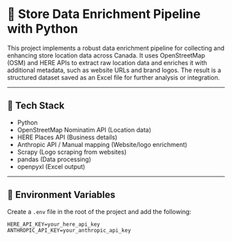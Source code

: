 # 🛒 Store Data Enrichment Pipeline with Python

This project implements a robust data enrichment pipeline for collecting and enhancing store location data across Canada. 
It uses OpenStreetMap (OSM) and HERE APIs to extract raw location data and enriches it with additional metadata, 
such as website URLs and brand logos. The result is a structured dataset saved as an Excel file for further analysis or integration.

---

## 🚀 Tech Stack

- Python
- OpenStreetMap Nominatim API (Location data)
- HERE Places API (Business details)
- Anthropic API / Manual mapping (Website/logo enrichment)
- Scrapy (Logo scraping from websites)
- pandas (Data processing)
- openpyxl (Excel output)

---

## 🔐 Environment Variables

Create a `.env` file in the root of the project and add the following:

```env
HERE_API_KEY=your_here_api_key
ANTHROPIC_API_KEY=your_anthropic_api_key

